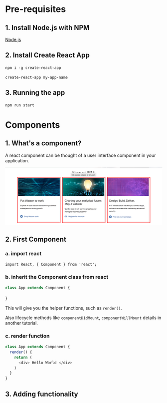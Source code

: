 # Pre-requisites

## 1. Install Node.js with NPM

[Node.js](https://nodejs.org/en/download/current/)

## 2. Install Create React App

`npm i -g create-react-app`

`create-react-app my-app-name`

## 3. Running the app

`npm run start`

# Components

## 1. What's a component?

A react component can be thought of a user interface component in your application.

![what-is-a-comp](img/what-is-component.png)

## 2. First Component

### a. import react 

```
import React, { Component } from 'react';
```

### b. inherit the Component class from react

```js
class App extends Component {
  
}
```

This will give you the helper functions, such as `render()`.

Also lifecycle methods like `componentDidMount`, `componentWillMount` details in another tutorial.

### c. render function

```js
class App extends Component {
  render() {
    return (
      <div> Hello World </div>
    )
  }
}

```

## 3. Adding functionality



